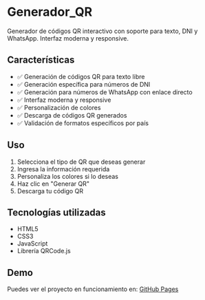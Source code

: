 # Generador_QR

Generador de códigos QR interactivo con soporte para texto, DNI y WhatsApp. Interfaz moderna y responsive.

## Características

- ✅ Generación de códigos QR para texto libre
- ✅ Generación específica para números de DNI
- ✅ Generación para números de WhatsApp con enlace directo
- ✅ Interfaz moderna y responsive
- ✅ Personalización de colores
- ✅ Descarga de códigos QR generados
- ✅ Validación de formatos específicos por país

## Uso

1. Selecciona el tipo de QR que deseas generar
2. Ingresa la información requerida
3. Personaliza los colores si lo deseas
4. Haz clic en "Generar QR"
5. Descarga tu código QR

## Tecnologías utilizadas

- HTML5
- CSS3
- JavaScript
- Librería QRCode.js

## Demo

Puedes ver el proyecto en funcionamiento en: [GitHub Pages](https://brayanhuincho.github.io/Generador_QR/)